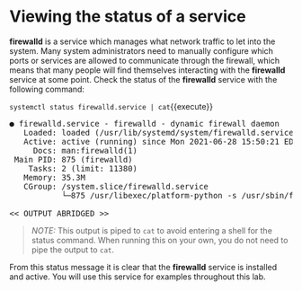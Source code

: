 # Viewing the status of a service

__firewalld__ is a service which manages what network traffic to let into the system.
Many system administrators need to manually configure which ports or services are
allowed to communicate through the firewall, which means that many people will
find themselves interacting with the __firewalld__ service at some point.
Check the status of the __firewalld__ service with the following command:

`systemctl status firewalld.service | cat`{{execute}}

<pre class=file>
● firewalld.service - firewalld - dynamic firewall daemon
   Loaded: loaded (/usr/lib/systemd/system/firewalld.service; enabled; vendor preset: enabled)
   Active: active (running) since Mon 2021-06-28 15:50:21 EDT; 1h 49min ago
     Docs: man:firewalld(1)
 Main PID: 875 (firewalld)
    Tasks: 2 (limit: 11380)
   Memory: 35.3M
   CGroup: /system.slice/firewalld.service
           └─875 /usr/libexec/platform-python -s /usr/sbin/firewalld --nofork --nopid

<< OUTPUT ABRIDGED >>
</pre>

>_NOTE:_ This output is piped to `cat` to avoid entering a shell for the status
command. When running this on your own, you do not need to pipe the output
to `cat`.

From this status message it is clear that the __firewalld__ service is installed
and active. You will use this service for examples throughout this lab.
